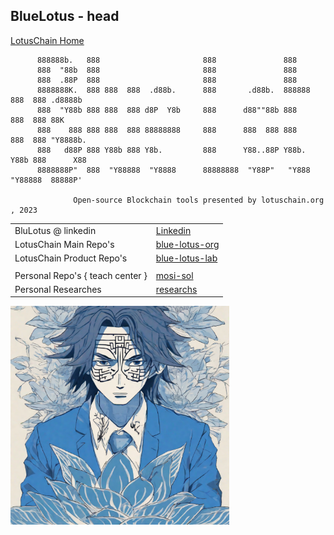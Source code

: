 ## BlueLotus - head
[LotusChain Home](https://lotuschain.org)

          888888b.   888                       888               888                      
          888  "88b  888                       888               888                      
          888  .88P  888                       888               888                      
          8888888K.  888 888  888  .d88b.      888       .d88b.  888888 888  888 .d8888b  
          888  "Y88b 888 888  888 d8P  Y8b     888      d88""88b 888    888  888 88K      
          888    888 888 888  888 88888888     888      888  888 888    888  888 "Y8888b. 
          888   d88P 888 Y88b 888 Y8b.         888      Y88..88P Y88b.  Y88b 888      X88 
          8888888P"  888  "Y88888  "Y8888      88888888  "Y88P"   "Y888  "Y88888  88888P' 

                  Open-source Blockchain tools presented by lotuschain.org , 2023
                  
|||
|---|---|
| BluLotus @ linkedin | [Linkedin](https://www.linkedin.com/company/bluelotus-corp) |
| LotusChain Main Repo's | [blue-lotus-org](https://github.com/blue-lotus-org) |
| LotusChain Product Repo's | [blue-lotus-lab](https://github.com/blue-lotus-lab)|
|||
| Personal Repo's { teach center } | [mosi-sol](https://github.com/mosi-sol/mosi-sol/blob/main/MY-README.md) |
| Personal Researches | [researchs](https://github.com/mosi-arch/research) |

<!--![logo](https://github.com/mosi-sol/mosi-sol/blob/main/satoshi-blue-lotus-2.png)-->
<img src="https://github.com/mosi-sol/mosi-sol/blob/main/satoshi-blue-lotus-2.png" width="350" heigth="350" />
